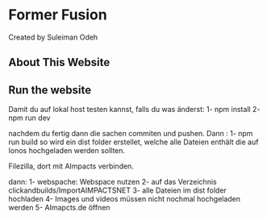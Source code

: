 # Former Fusion

Created by Suleiman Odeh

## About This Website



## Run the website
Damit du auf lokal host testen kannst, falls du was änderst:
1- npm install
2- npm run dev
 
nachdem du fertig dann die sachen commiten und pushen.
Dann :
1- npm run build
so wird ein dist folder erstellet, welche alle Dateien enthält die auf Ionos hochgeladen werden sollten.
 

Filezilla, dort mit AImpacts verbinden.
 
dann:
	1- webspache: Webspace nutzen
	2- auf das Verzeichnis clickandbuilds/ImportAIMPACTSNET 
	3- alle Dateien im dist folder hochladen
	4- Images und videos müssen nicht nochmal hochgeladen werden
	5- AImapcts.de öffnen

